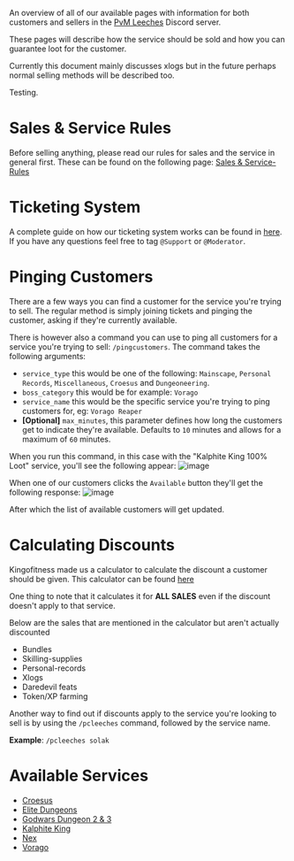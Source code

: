 An overview of all of our available pages with information for both customers and sellers in the [PvM Leeches](https://discord.gg/pvmleeches) Discord server.

These pages will describe how the service should be sold and how you can guarantee loot for the customer.

Currently this document mainly discusses xlogs but in the future perhaps normal selling methods will be described too.

Testing.

# Sales & Service Rules
Before selling anything, please read our rules for sales and the service in general first.
These can be found on the following page: [Sales & Service-Rules](wiki/Sales-&-Service-Rules)

# Ticketing System
A complete guide on how our ticketing system works can be found in [here](wiki/Ticketing-System).
If you have any questions feel free to tag `@Support` or `@Moderator`.

# Pinging Customers
There are a few ways you can find a customer for the service you're trying to sell.
The regular method is simply joining tickets and pinging the customer, asking if they're currently available.

There is however also a command you can use to ping all customers for a service you're trying to sell: `/pingcustomers`.
The command takes the following arguments: 
- `service_type` this would be one of the following: `Mainscape`, `Personal Records`, `Miscellaneous`, `Croesus` and `Dungeoneering`.
- `boss_category` this would be for example: `Vorago`
- `service_name` this would be the specific service you're trying to ping customers for, eg: `Vorago Reaper`
- **[Optional]** `max_minutes`, this parameter defines how long the customers get to indicate they're available. Defaults to `10` minutes and allows for a maximum of `60` minutes.


When you run this command, in this case with the "Kalphite King 100% Loot" service, you'll see the following appear:
![image](https://user-images.githubusercontent.com/62225953/227194741-133221ee-fe4a-4c78-9928-afe5a038f4b3.png)

When one of our customers clicks the `Available` button they'll get the following response:
![image](https://user-images.githubusercontent.com/62225953/227194776-3737720c-9951-43a3-83db-1cd3cdcad4eb.png)

After which the list of available customers will get updated.

# Calculating Discounts
Kingofitness made us a calculator to calculate the discount a customer should be given.
This calculator can be found [here](https://docs.google.com/spreadsheets/d/1x5W913xKnuAkrbwblcfmP8llr63oRjHyT66PVatbqjE/edit?usp=sharing)

One thing to note that it calculates it for **ALL SALES** even if the discount doesn't apply to that service. 

Below are the sales that are mentioned in the calculator but aren't actually discounted
- Bundles
- Skilling-supplies
- Personal-records 
- Xlogs
- Daredevil feats
- Token/XP farming

Another way to find out if discounts apply to the service you're looking to sell is by using the `/pcleeches` command, followed by the service name.

__Example__: `/pcleeches solak`


# Available Services
- [Croesus](wiki/Croesus)
- [Elite Dungeons](wiki/Elite-Dungeons)
- [Godwars Dungeon 2 & 3](wiki/Godwars-Dungeon-2-&-3)
- [Kalphite King](wiki/Kalphite-King)
- [Nex](wiki/Nex)
- [Vorago](wiki/Vorago)
